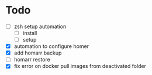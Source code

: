 # Todo

  - [ ] zsh setup automation
    - [ ] install
    - [ ] setup

  - [x] automation to configure homer
  - [x] add homarr backup
  - [ ] homarr restore
  - [x] fix error on docker pull images from deactivated folder
